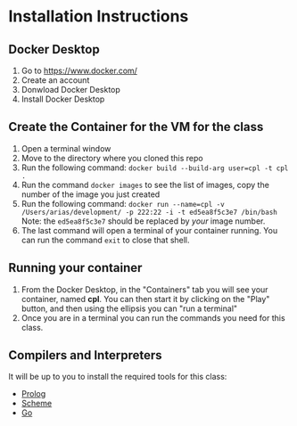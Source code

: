 # Installation Instructions

## Docker Desktop
1. Go to https://www.docker.com/
2. Create an account
3. Donwload Docker Desktop
4. Install Docker Desktop

## Create the Container for the VM for the class
1. Open a terminal window
2. Move to the directory where you cloned this repo
3. Run the following command: `docker build --build-arg user=cpl -t cpl .`
4. Run the command `docker images` to see the list of images, copy the number of the image you just created
5. Run the following command: `docker run --name=cpl -v /Users/arias/development/ -p 222:22 -i -t ed5ea8f5c3e7 /bin/bash` Note: the `ed5ea8f5c3e7` should be replaced by _your_ image number.
6. The last command will open a terminal of your container running. You can run the command `exit` to close that shell.

## Running your container
1. From the Docker Desktop, in the "Containers" tab you will see your container, named **cpl**. You can then start it by clicking on the "Play" button, and then using the ellipsis you can "run a terminal"
2. Once you are in a terminal you can run the commands you need for this class.

## Compilers and Interpreters
It will be up to you to install the required tools for this class:
* [Prolog](https://www.swi-prolog.org/)
* [Scheme](https://www.gnu.org/software/mit-scheme/)
* [Go](https://go.dev/)


